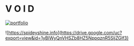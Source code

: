 
# V O I D 
[![portfolio](https://img.shields.io/badge/my_portfolio-000?style=for-the-badge&logo=ko-fi&logoColor=white)]([https://portfolio-omega-plum-62.vercel.app](https://portfolio-omega-plum-62.vercel.app/projects))

![https://spideyshine.info](https://drive.google.com/uc?export=view&id=1yBlWyQnVHSZb8HZ5NppqznR5SljZGlf3)

<!---
<img alt="showcase.png" src="https://github.com/ShineShineDev/ShineShineDev/blob/main/showcase.png?raw=true" data-hpc="true" class="Box-sc-g0xbh4-0 kzRgrI">
!-->



 

